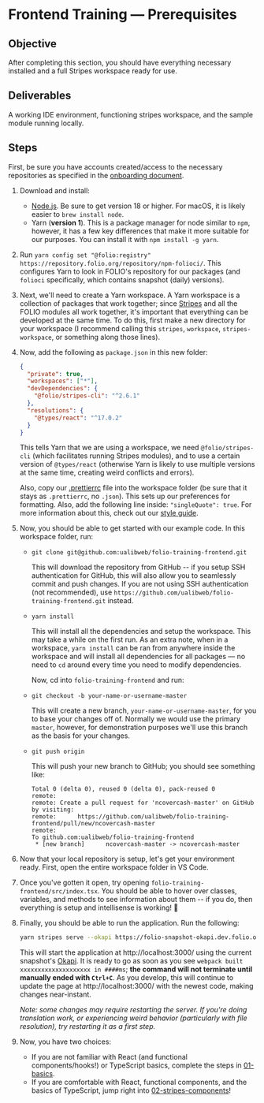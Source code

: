 # Frontend Training — Prerequisites

## Objective

After completing this section, you should have everything necessary installed and a full Stripes
workspace ready for use.

## Deliverables

A working IDE environment, functioning stripes workspace, and the sample module running locally.

## Steps

First, be sure you have accounts created/access to the necessary repositories as specified in the
[onboarding document](../00-onboarding.md).

1. Download and install:

   - [Node.js](https://nodejs.org/en). Be sure to get version 18 or higher. For macOS, it is likely
     easier to `brew install node`.
   - Yarn (**version 1**). This is a package manager for node similar to `npm`, however, it has a
     few key differences that make it more suitable for our purposes. You can install it with
     `npm install -g yarn`.

1. Run `yarn config set "@folio:registry" https://repository.folio.org/repository/npm-folioci/`.
   This configures Yarn to look in FOLIO's repository for our packages (and `folioci` specifically,
   which contains snapshot (daily) versions).

1. Next, we'll need to create a Yarn workspace. A Yarn workspace is a collection of packages that
   work together; since [Stripes](../../docs/Stripes.md) and all the FOLIO modules all work
   together, it's important that everything can be developed at the same time. To do this, first
   make a new directory for your workspace (I recommend calling this `stripes`, `workspace`,
   `stripes-workspace`, or something along those lines).

1. Now, add the following as `package.json` in this new folder:

   ```json
   {
     "private": true,
     "workspaces": ["*"],
     "devDependencies": {
       "@folio/stripes-cli": "^2.6.1"
     },
     "resolutions": {
       "@types/react": "^17.0.2"
     }
   }
   ```

   This tells Yarn that we are using a workspace, we need `@folio/stripes-cli` (which facilitates
   running Stripes modules), and to use a certain version of `@types/react` (otherwise Yarn is
   likely to use multiple versions at the same time, creating weird conflicts and errors).

   Also, copy our [.prettierrc](../../docs/style/.prettierrc) file into the workspace folder (be
   sure that it stays as `.prettierrc`, no `.json`). This sets up our preferences for formatting.
   Also, add the following line inside: `"singleQuote": true`. For more information about this,
   check out our [style guide](../../docs/style/README.md).

1. Now, you should be able to get started with our example code. In this workspace folder, run:

   - `git clone git@github.com:ualibweb/folio-training-frontend.git`

     This will download the repository from GitHub -- if you setup SSH authentication for GitHub,
     this will also allow you to seamlessly commit and push changes. If you are not using SSH
     authentication (not recommended), use `https://github.com/ualibweb/folio-training-frontend.git`
     instead.

   - `yarn install`

     This will install all the dependencies and setup the workspace. This may take a while on the
     first run. As an extra note, when in a workspace, `yarn install` can be ran from anywhere
     inside the workspace and will install all dependencies for all packages — no need to `cd`
     around every time you need to modify dependencies.

     Now, cd into `folio-training-frontend` and run:

   - `git checkout -b your-name-or-username-master`

     This will create a new branch, `your-name-or-username-master`, for you to base your changes off
     of. Normally we would use the primary `master`, however, for demonstration purposes we'll use
     this branch as the basis for your changes.

   - `git push origin`

     This will push your new branch to GitHub; you should see something like:

     ```
     Total 0 (delta 0), reused 0 (delta 0), pack-reused 0
     remote:
     remote: Create a pull request for 'ncovercash-master' on GitHub by visiting:
     remote:      https://github.com/ualibweb/folio-training-frontend/pull/new/ncovercash-master
     remote:
     To github.com:ualibweb/folio-training-frontend
      * [new branch]      ncovercash-master -> ncovercash-master
     ```

1. Now that your local repository is setup, let's get your environment ready. First, open the entire
   workspace folder in VS Code.

1. Once you've gotten it open, try opening `folio-training-frontend/src/index.tsx`. You should be
   able to hover over classes, variables, and methods to see information about them -- if you do,
   then everything is setup and intellisense is working! :tada:

1. Finally, you should be able to run the application. Run the following:

   ```sh
   yarn stripes serve --okapi https://folio-snapshot-okapi.dev.folio.org --tenant diku --hasAllPerms
   ```

   This will start the application at http://localhost:3000/ using the current snapshot's
   [Okapi](../../docs/Okapi.md). It is ready to go as soon as you see
   `webpack built xxxxxxxxxxxxxxxxxxxx in ####ms`; **the command will not terminate until manually
   ended with `Ctrl+C`**. As you develop, this will continue to update the page at
   http://localhost:3000/ with the newest code, making changes near-instant.

   _Note: some changes may require restarting the server. If you're doing translation work, or
   experiencing weird behavior (particularly with file resolution), try restarting it as a first
   step._

1. Now, you have two choices:

   - If you are not familiar with React (and functional components/hooks!) or TypeScript basics,
     complete the steps in [01-basics](./01-basics.md).
   - If you are comfortable with React, functional components, and the basics of TypeScript, jump
     right into [02-stripes-components](./02-stripes-components.md)!
